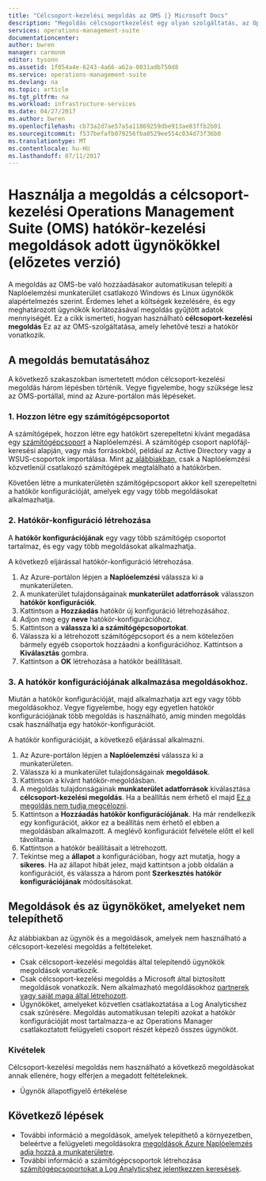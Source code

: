 ```yaml
---
title: "Célcsoport-kezelési megoldás az OMS |} Microsoft Docs"
description: "Megoldás célcsoportkezelést egy olyan szolgáltatás, az Operations Management Suite (OMS), amely lehetővé teszi az ügynökök meghatározott megoldások korlátozza.  Ez a cikk ismerteti, hogyan segítségével hozzon létre egy hatókör konfigurációját, és a megoldáshoz."
services: operations-management-suite
documentationcenter: 
author: bwren
manager: carmonm
editor: tysonn
ms.assetid: 1f054a4e-6243-4a66-a62a-0031adb750d8
ms.service: operations-management-suite
ms.devlang: na
ms.topic: article
ms.tgt_pltfrm: na
ms.workload: infrastructure-services
ms.date: 04/27/2017
ms.author: bwren
ms.openlocfilehash: cb73a2d7ae57a5a11869259dbe913ae83ffb2b01
ms.sourcegitcommit: f537befafb079256fba0529ee554c034d73f36b0
ms.translationtype: MT
ms.contentlocale: hu-HU
ms.lasthandoff: 07/11/2017
---
```

# <a name="use-solution-targeting-in-operations-management-suite-oms-to-scope-management-solutions-to-specific-agents-preview"></a>Használja a megoldás a célcsoport-kezelési Operations Management Suite (OMS) hatókör-kezelési megoldások adott ügynökökkel (előzetes verzió)
A megoldás az OMS-be való hozzáadásakor automatikusan telepíti a Naplóelemzési munkaterület csatlakozó Windows és Linux ügynökök alapértelmezés szerint.  Érdemes lehet a költségek kezelésére, és egy meghatározott ügynökök korlátozásával megoldás gyűjtött adatok mennyiségét.  Ez a cikk ismerteti, hogyan használható **célcsoport-kezelési megoldás** Ez az az OMS-szolgáltatása, amely lehetővé teszi a hatókör vonatkozik.

## <a name="how-to-target-a-solution"></a>A megoldás bemutatásához
A következő szakaszokban ismertetett módon célcsoport-kezelési megoldás három lépésben történik.  Vegye figyelembe, hogy szüksége lesz az OMS-portállal, mind az Azure-portálon más lépéseket.


### <a name="1-create-a-computer-group"></a>1. Hozzon létre egy számítógépcsoportot
A számítógépek, hozzon létre egy hatókört szerepeltetni kívánt megadása egy [számítógépcsoport](../log-analytics/log-analytics-computer-groups.md) a Naplóelemzési.  A számítógép csoport naplófájl-keresési alapján, vagy más forrásokból, például az Active Directory vagy a WSUS-csoportok importálása. Mint [az alábbiakban](#solutions-and-agents-that-cant-be-targeted), csak a Naplóelemzési közvetlenül csatlakozó számítógépek megtalálható a hatókörben.

Követően létre a munkaterületén számítógépcsoport akkor kell szerepeltetni a hatókör konfigurációját, amelyek egy vagy több megoldásokat alkalmazhatja.
 
 
 ### <a name="2-create-a-scope-configuration"></a>2. Hatókör-konfiguráció létrehozása
 A **hatókör konfigurációjának** egy vagy több számítógép csoportot tartalmaz, és egy vagy több megoldásokat alkalmazhatja. 
 
 A következő eljárással hatókör-konfiguráció létrehozása.  

 1. Az Azure-portálon lépjen a **Naplóelemzési** válassza ki a munkaterületen.
 2. A munkaterület tulajdonságainak **munkaterület adatforrások** válasszon **hatókör konfigurációk**.
 3. Kattintson a **Hozzáadás** hatókör új konfiguráció létrehozásához.
 4. Adjon meg egy **neve** hatókör-konfigurációhoz.
 5. Kattintson a **válassza ki a számítógépcsoportokat**.
 6. Válassza ki a létrehozott számítógépcsoport és a nem kötelezően bármely egyéb csoportok hozzáadni a konfigurációhoz.  Kattintson a **Kiválasztás** gombra.  
 6. Kattintson a **OK** létrehozása a hatókör beállításait. 


 ### <a name="3-apply-the-scope-configuration-to-a-solution"></a>3. A hatókör konfigurációjának alkalmazása megoldásokhoz.
Miután a hatókör konfigurációját, majd alkalmazhatja azt egy vagy több megoldásokhoz.  Vegye figyelembe, hogy egy egyetlen hatókör konfigurációjának több megoldás is használható, amíg minden megoldás csak használhatja egy hatókör-konfigurációt.

A hatókör konfigurációját, a következő eljárással alkalmazni.  

 1. Az Azure-portálon lépjen a **Naplóelemzési** válassza ki a munkaterületen.
 2. Válassza ki a munkaterület tulajdonságainak **megoldások**.
 3. Kattintson a kívánt hatókör-megoldásban.
 4. A megoldás tulajdonságainak **munkaterület adatforrások** kiválasztása **célcsoport-kezelési megoldás**.  Ha a beállítás nem érhető el majd [Ez a megoldás nem tudja megcélozni](#solutions-and-agents-that-cant-be-targeted).
 5. Kattintson a **Hozzáadás hatókör konfigurációjának**.  Ha már rendelkezik egy konfigurációt, akkor ez a beállítás nem érhető el ebben a megoldásban alkalmazott.  A meglévő konfigurációt felvétele előtt el kell távolítania.
 6. Kattintson a hatókör beállításait a létrehozott.
 7. Tekintse meg a **állapot** a konfigurációban, hogy azt mutatja, hogy a **sikeres**.  Ha az állapot hibát jelez, majd kattintson a jobb oldalán a konfigurációt, és válassza a három pont **Szerkesztés hatókör konfigurációjának** módosításokat.

## <a name="solutions-and-agents-that-cant-be-targeted"></a>Megoldások és az ügynököket, amelyeket nem telepíthető
Az alábbiakban az ügynök és a megoldások, amelyek nem használható a célcsoport-kezelési megoldás a feltételeket.

- Csak célcsoport-kezelési megoldás által telepítendő ügynökök megoldások vonatkozik.
- Csak célcsoport-kezelési megoldás a Microsoft által biztosított megoldások vonatkozik.  Nem alkalmazható megoldásokhoz [partnerek vagy saját maga által létrehozott](operations-management-suite-solutions-creating.md).
- Ügynököket, amelyeket közvetlen csatlakoztatása a Log Analyticshez csak szűrésére.  Megoldás automatikusan telepíti azokat a hatókör konfigurációját most tartalmazza-e az Operations Manager csatlakoztatott felügyeleti csoport részét képező összes ügynököt.

### <a name="exceptions"></a>Kivételek
Célcsoport-kezelési megoldás nem használható a következő megoldásokat annak ellenére, hogy elférjen a megadott feltételeknek.

- Ügynök állapotfigyelő értékelése

## <a name="next-steps"></a>Következő lépések
- További információ a megoldások, amelyek telepíthető a környezetben, beleértve a felügyeleti megoldásokra [megoldások Azure Naplóelemzés adja hozzá a munkaterületre](../log-analytics/log-analytics-add-solutions.md).
- További információ a számítógépcsoportok létrehozása [számítógépcsoportokat a Log Analyticshez jelentkezzen keresések](../log-analytics/log-analytics-computer-groups.md).